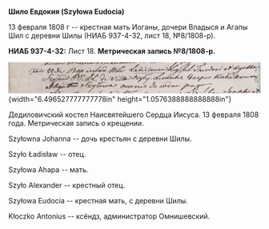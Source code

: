 **Шило Евдокия (Szyłowa Eudocia)**

13 февраля 1808 г -- крестная мать Иоганы, дочери Владыся и Агапы Шил с
деревни Шилы (НИАБ 937-4-32, лист 18, №8/1808-р).

**НИАБ 937-4-32:** Лист 18. **Метрическая запись №8/1808-р.**

![](./media/a9e5cb318ab1dbe9a3c0d0acc5a8512abbb220ba.png){width="6.496527777777778in"
height="1.0576388888888888in"}

Дедиловичский костел Наисвятейшего Сердца Иисуса. 13 февраля 1808 года.
Метрическая запись о крещении.

Szyłowna Johanna -- дочь крестьян с деревни Шилы.

Szyło Ładisław -- отец.

Szyłowa Ahapa -- мать.

Szyło Alexander -- крестный отец.

Szyłowa Eudocia -- крестная мать, с деревни Шилы.

Kłoczko Antonius -- ксёндз, администратор Омнишевский.
